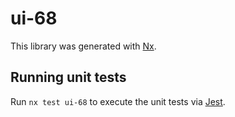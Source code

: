 # ui-68

This library was generated with [Nx](https://nx.dev).

## Running unit tests

Run `nx test ui-68` to execute the unit tests via [Jest](https://jestjs.io).
